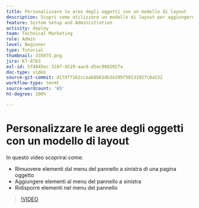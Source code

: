 ```yaml
---
title: Personalizzare le aree degli oggetti con un modello di layout
description: Scopri come utilizzare un modello di layout per aggiungere, rimuovere e ridisporre gli elementi nel menu del pannello a sinistra in  [!DNL  Workfront].
feature: System Setup and Administration
activity: deploy
team: Technical Marketing
role: Admin
level: Beginner
type: Tutorial
thumbnail: 335075.png
jira: KT-8763
exl-id: 5f4845ec-3107-4519-aac6-d5ec868202fa
doc-type: video
source-git-commit: d17df7162ccaab6b62db34209f50131927c0a532
workflow-type: tm+mt
source-wordcount: '65'
ht-degree: 100%

---
```


# Personalizzare le aree degli oggetti con un modello di layout

In questo video scoprirai come:

* Rimuovere elementi dal menu del pannello a sinistra di una pagina oggetto
* Aggiungere elementi al menu del pannello a sinistra
* Ridisporre elementi nel menu del pannello

>[!VIDEO](https://video.tv.adobe.com/v/335075/?quality=12&learn=on&enablevpops)
